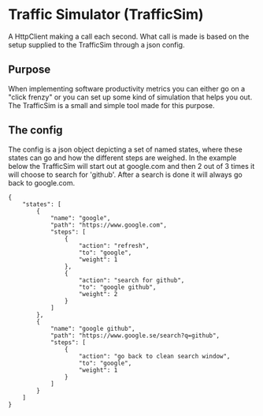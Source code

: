 # Traffic Simulator (TrafficSim)
A HttpClient making a call each second. What call is made is based on the setup supplied to the TrafficSim through a json config.

## Purpose
When implementing software productivity metrics you can either go on a "click frenzy" or you can set up some kind of simulation that helps you out. The TrafficSim is a small and simple tool made for this purpose.

## The config
The config is a json object depicting a set of named states, where these states can go and how the different steps are weighed. In the example below the TrafficSim will start out at google.com and then 2 out of 3 times it will choose to search for 'github'. After a search is done it will always go back to google.com.
```
{
    "states": [
		{
			"name": "google",
			"path": "https://www.google.com",
			"steps": [
				{
					"action": "refresh",
					"to": "google",
					"weight": 1
				},
				{
					"action": "search for github",
					"to": "google github",
					"weight": 2
				}
			]
		},
		{
			"name": "google github",
			"path": "https://www.google.se/search?q=github",
			"steps": [
				{
					"action": "go back to clean search window",
					"to": "google",
					"weight": 1
				}
			]
		}
    ]
}